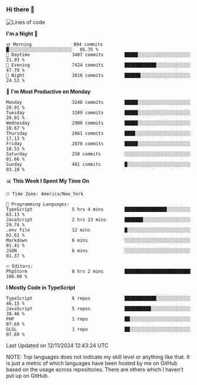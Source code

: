 ### Hi there 👋

<!--
**LynxJinxxy/LynxJinxxy** is a ✨ _special_ ✨ repository because its `README.md` (this file) appears on your GitHub profile.

Here are some ideas to get you started:

- 🔭 I’m currently working on ...
- 🌱 I’m currently learning ...
- 👯 I’m looking to collaborate on ...
- 🤔 I’m looking for help with ...
- 💬 Ask me about ...
- 📫 How to reach me: ...
- 😄 Pronouns: ...
- ⚡ Fun fact: ...
-->

<!--START_SECTION:waka-->
![Lines of code](https://img.shields.io/badge/From%20Hello%20World%20I%27ve%20Written-32.0%20million%20lines%20of%20code-blue)

**I'm a Night 🦉** 

```text
🌞 Morning                894 commits         █░░░░░░░░░░░░░░░░░░░░░░░░   05.75 % 
🌆 Daytime                3407 commits        █████░░░░░░░░░░░░░░░░░░░░   21.93 % 
🌃 Evening                7424 commits        ████████████░░░░░░░░░░░░░   47.79 % 
🌙 Night                  3810 commits        ██████░░░░░░░░░░░░░░░░░░░   24.53 % 
```
📅 **I'm Most Productive on Monday** 

```text
Monday                   3248 commits        █████░░░░░░░░░░░░░░░░░░░░   20.91 % 
Tuesday                  3109 commits        █████░░░░░░░░░░░░░░░░░░░░   20.01 % 
Wednesday                2900 commits        █████░░░░░░░░░░░░░░░░░░░░   18.67 % 
Thursday                 2661 commits        ████░░░░░░░░░░░░░░░░░░░░░   17.13 % 
Friday                   2878 commits        █████░░░░░░░░░░░░░░░░░░░░   18.53 % 
Saturday                 258 commits         ░░░░░░░░░░░░░░░░░░░░░░░░░   01.66 % 
Sunday                   481 commits         █░░░░░░░░░░░░░░░░░░░░░░░░   03.10 % 
```


📊 **This Week I Spent My Time On** 

```text
🕑︎ Time Zone: America/New_York

💬 Programming Languages: 
TypeScript               5 hrs 4 mins        ████████████████░░░░░░░░░   63.13 % 
JavaScript               2 hrs 23 mins       ███████░░░░░░░░░░░░░░░░░░   29.74 % 
.env file                12 mins             █░░░░░░░░░░░░░░░░░░░░░░░░   02.61 % 
Markdown                 6 mins              ░░░░░░░░░░░░░░░░░░░░░░░░░   01.41 % 
JSON                     6 mins              ░░░░░░░░░░░░░░░░░░░░░░░░░   01.37 % 

🔥 Editors: 
PhpStorm                 8 hrs 2 mins        █████████████████████████   100.00 % 
```

**I Mostly Code in TypeScript** 

```text
TypeScript               6 repos             ████████████░░░░░░░░░░░░░   46.15 % 
JavaScript               5 repos             ██████████░░░░░░░░░░░░░░░   38.46 % 
PHP                      1 repo              ██░░░░░░░░░░░░░░░░░░░░░░░   07.69 % 
GLSL                     1 repo              ██░░░░░░░░░░░░░░░░░░░░░░░   07.69 % 
```




 Last Updated on 12/11/2024 12:43:24 UTC
<!--END_SECTION:waka-->
NOTE: Top languages does not indicate my skill level or anything like that. It is just a metric of which languages have been hosted by me on GitHub based on the usage across repositories. There are others which I haven't put up on GitHub.
